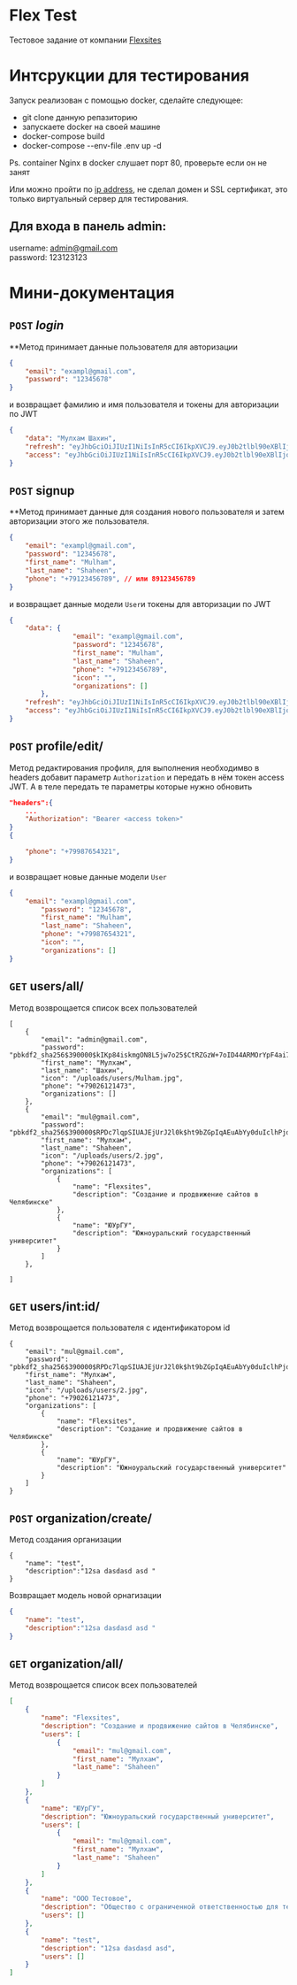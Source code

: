 # Flex Test

Тестовое задание от компании [Flexsites](https://flexites.org/)

# Интсрукции для тестирования

Запуск реализован с помощью docker, сделайте следующее: 

- git clone данную репазиторию
- запускаете docker на своей машине
- docker-compose build
- docker-compose --env-file .env  up -d


Ps. container Nginx в docker слушает порт 80, проверьте если он не занят

Или можно пройти по [ip address](http://95.163.233.100), не сделал домен и SSL сертификат, это только виртуальный сервер для тестирования.

## Для входа в панель admin:
username: admin@gmail.com <br />
password: 123123123

# Мини-документация 


## `POST` *login*

 **Метод принимает данные пользователя для авторизации

```json
{
	"email": "exampl@gmail.com",
	"password": "12345678"
}
```

и возвращает фамилию и имя пользователя и токены для авторизации по JWT

```json
{
    "data": "Мулхам Шахин",
    "refresh": "eyJhbGciOiJIUzI1NiIsInR5cCI6IkpXVCJ9.eyJ0b2tlbl90eXBlIjoicmVmcmVzaCIsImV4cCI6MTY3NzMyNzI2OCwiaWF0IjoxNjc3MjQwODY4LCJqdGkiOiIyY2FlMDBlMmUwMGM0YzdmOGNkYzEwMTRhZDIyZjI4ZCIsInVzZXJfaWQiOjF9.buJf_eywaCZh-mr6ExjYvCpYJsF1RCCaMzQr_EfbHac",
    "access": "eyJhbGciOiJIUzI1NiIsInR5cCI6IkpXVCJ9.eyJ0b2tlbl90eXBlIjoiYWNjZXNzIiwiZXhwIjoxNjc3MjQxMTY4LCJpYXQiOjE2NzcyNDA4NjgsImp0aSI6ImU5YzU5MjBhMmE2YTQwNjVhNmJkYzM0NGRjYTY2MWFjIiwidXNlcl9pZCI6MX0.64X1C3P96qb1kH-C-k4TDrD2nG9JT4o7M0SnmqKpyRI"
}
```

## `POST` signup

 **Метод принимает данные для создания нового пользователя и затем авторизации этого же пользователя.

```json
{
	"email": "exampl@gmail.com",
	"password": "12345678",
	"first_name": "Mulham",
	"last_name": "Shaheen",
	"phone": "+79123456789", // или 89123456789 
}
```

и возвращает данные модели `User`и токены для авторизации по JWT

```json
{
    "data": {
				"email": "exampl@gmail.com",
				"password": "12345678",
				"first_name": "Mulham",
				"last_name": "Shaheen",
				"phone": "+79123456789",
				"icon": "",
				"organizations": []			
		},
    "refresh": "eyJhbGciOiJIUzI1NiIsInR5cCI6IkpXVCJ9.eyJ0b2tlbl90eXBlIjoicmVmcmVzaCIsImV4cCI6MTY3NzMyNzI2OCwiaWF0IjoxNjc3MjQwODY4LCJqdGkiOiIyY2FlMDBlMmUwMGM0YzdmOGNkYzEwMTRhZDIyZjI4ZCIsInVzZXJfaWQiOjF9.buJf_eywaCZh-mr6ExjYvCpYJsF1RCCaMzQr_EfbHac",
    "access": "eyJhbGciOiJIUzI1NiIsInR5cCI6IkpXVCJ9.eyJ0b2tlbl90eXBlIjoiYWNjZXNzIiwiZXhwIjoxNjc3MjQxMTY4LCJpYXQiOjE2NzcyNDA4NjgsImp0aSI6ImU5YzU5MjBhMmE2YTQwNjVhNmJkYzM0NGRjYTY2MWFjIiwidXNlcl9pZCI6MX0.64X1C3P96qb1kH-C-k4TDrD2nG9JT4o7M0SnmqKpyRI"
}
```

## `POST` profile/edit/

Метод редактирования профиля, для выполнения необходимво в headers добавит параметр  `Authorization` и передать в нём токен access JWT. А в теле передать те параметры которые нужно обновить  

```json
"headers":{
	...
	"Authorization": "Bearer <access token>" 
}
{

	"phone": "+79987654321",
}
```

и возвращает новые данные модели `User`

```json
{
    "email": "exampl@gmail.com",
		"password": "12345678",
		"first_name": "Mulham",
		"last_name": "Shaheen",
		"phone": "+79987654321",
		"icon": "",
		"organizations": []		
}
```

## `GET` users/all/

Метод возврощается список всех пользователей

```
[
    {
        "email": "admin@gmail.com",
        "password": "pbkdf2_sha256$390000$kIKp84iskmgON8L5jw7o25$CtRZGzW+7oID44ARMOrYpF4ai7eKM0HTAKEJgPbxKiE=",
        "first_name": "Мулхам",
        "last_name": "Шахин",
        "icon": "/uploads/users/Mulham.jpg",
        "phone": "+79026121473",
        "organizations": []
    },
    {
        "email": "mul@gmail.com",
        "password": "pbkdf2_sha256$390000$RPDc7lqpSIUAJEjUrJ2l0k$ht9bZGpIqAEuAbYy0duIclhPjdC73KX/GWi1dxbpMEE=",
        "first_name": "Мулхам",
        "last_name": "Shaheen",
        "icon": "/uploads/users/2.jpg",
        "phone": "+79026121473",
        "organizations": [
            {
                "name": "Flexsites",
                "description": "Создание и продвижение сайтов в Челябинске"
            },
            {
                "name": "ЮУрГУ",
                "description": "Южноуральский государственный университет"
            }
        ]
    },
    
]
```

## `GET` users/int:id/

Метод возврощается пользователя с идентификатором id

```
{
    "email": "mul@gmail.com",
    "password": "pbkdf2_sha256$390000$RPDc7lqpSIUAJEjUrJ2l0k$ht9bZGpIqAEuAbYy0duIclhPjdC73KX/GWi1dxbpMEE=",
    "first_name": "Мулхам",
    "last_name": "Shaheen",
    "icon": "/uploads/users/2.jpg",
    "phone": "+79026121473",
    "organizations": [
        {
            "name": "Flexsites",
            "description": "Создание и продвижение сайтов в Челябинске"
        },
        {
            "name": "ЮУрГУ",
            "description": "Южноуральский государственный университет"
        }
    ]
}
```

## `POST` organization/create/

Метод создания организации

```
{
    "name": "test",
    "description":"12sa dasdasd asd "
}
```

Возвращает модель новой орнагизации

```json
{
    "name": "test",
    "description":"12sa dasdasd asd "
}
```

## `GET` organization/all/

Метод возврощается список всех пользователей

```json
[
    {
        "name": "Flexsites",
        "description": "Создание и продвижение сайтов в Челябинске",
        "users": [
            {
                "email": "mul@gmail.com",
                "first_name": "Мулхам",
                "last_name": "Shaheen"
            }
        ]
    },
    {
        "name": "ЮУрГУ",
        "description": "Южноуральский государственный университет",
        "users": [
            {
                "email": "mul@gmail.com",
                "first_name": "Мулхам",
                "last_name": "Shaheen"
            }
        ]
    },
    {
        "name": "ООО Тестовое",
        "description": "Общество с ограниченной ответственностью для тестирования метода API",
        "users": []
    },
    {
        "name": "test",
        "description": "12sa dasdasd asd",
        "users": []
    }
]
```